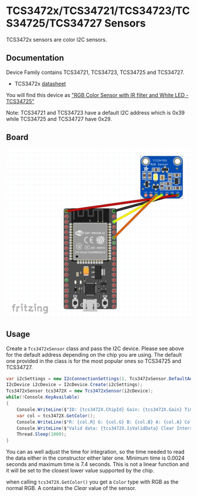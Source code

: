 # TCS3472x/TCS34721/TCS34723/TCS34725/TCS34727 Sensors

TCS3472x sensors are color I2C sensors.

## Documentation

Device Family contains TCS34721, TCS34723, TCS34725 and TCS34727.

- TCS3472x [datasheet](https://cdn-shop.adafruit.com/datasheets/TCS34725.pdf)

You will find this device as  ["RGB Color Sensor with IR filter and White LED - TCS34725"](https://www.adafruit.com/product/1334)

Note: TCS34721 and TCS34723 have a default I2C address which is 0x39 while TCS34725 and TCS34727 have 0x29.

## Board

![image](./Tcs34725Fitzing.png)

## Usage

Create a ```Tcs3472xSensor``` class and pass the I2C device. Please see above for the default address depending on the chip you are using. The default one provided in the class is for the most popular ones so TCS34725 and TCS34727.

```csharp
var i2cSettings = new I2cConnectionSettings(1, Tcs3472xSensor.DefaultAddress);
I2cDevice i2cDevice = I2cDevice.Create(i2cSettings);
Tcs3472xSensor tcs3472X = new Tcs3472xSensor(i2cDevice);
while(!Console.KeyAvailable)
{
    Console.WriteLine($"ID: {tcs3472X.ChipId} Gain: {tcs3472X.Gain} Time to wait: {tcs3472X.IntegrationTime}");
    var col = tcs3472X.GetColor();
    Console.WriteLine($"R: {col.R} G: {col.G} B: {col.B} A: {col.A} Color: {col.Name}");
    Console.WriteLine($"Valid data: {tcs3472X.IsValidData} Clear Interrupt: {tcs3472X.IsClearInterrupt}");
    Thread.Sleep(1000);
}
```

You can as well adjust the time for integration, so the time needed to read the data either in the constructor either later one. Minimum time is 0.0024 seconds and maximum time is 7.4 seconds. This is not a linear function and it will be set to the closest lower value supported by the chip.

when calling ```tcs3472X.GetColor()``` you get a ```Color``` type with RGB as the normal RGB. A contains the *Clear* value of the sensor.
